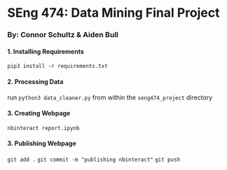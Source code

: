 # SEng 474: Data Mining Final Project
### By: Connor Schultz & Aiden Bull

#### 1. Installing Requirements
`pip3 install -r requirements.txt`

#### 2. Processing Data
run `python3 data_cleaner.py` from within the `seng474_project` directory

#### 3. Creating Webpage
`nbinteract report.ipynb`

#### 3. Publishing Webpage
`git add .`
`git commit -m "publishing nbinteract"`
`git push`
